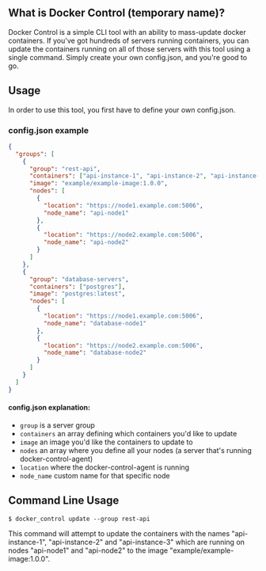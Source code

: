 ## What is Docker Control (temporary name)?
Docker Control is a simple CLI tool with an ability to mass-update docker containers.
If you've got hundreds of servers running containers, you can update the containers running on
all of those servers with this tool using a single command. Simply create your own config.json, and you're good to go.

## Usage
In order to use this tool, you first have to define your own config.json.

### config.json example
```json
{
  "groups": [
    {
      "group": "rest-api",
      "containers": ["api-instance-1", "api-instance-2", "api-instance-3"],
      "image": "example/example-image:1.0.0",
      "nodes": [
        {
          "location": "https://node1.example.com:5006",
          "node_name": "api-node1"
        },
        {
          "location": "https://node2.example.com:5006",
          "node_name": "api-node2"
        }
      ]
    },
    {
      "group": "database-servers",
      "containers": ["postgres"],
      "image": "postgres:latest",
      "nodes": [
        {
          "location": "https://node1.example.com:5006",
          "node_name": "database-node1"
        },
        {
          "location": "https://node2.example.com:5006",
          "node_name": "database-node2"
        }
      ]
    }
  ]
}
```

#### config.json explanation:
- `group` is a server group
- `containers` an array defining which containers you'd like to update
- `image` an image you'd like the containers to update to 
- `nodes` an array where you define all your nodes (a server that's running docker-control-agent)
- `location` where the docker-control-agent is running
- `node_name` custom name for that specific node

## Command Line Usage
```
$ docker_control update --group rest-api
```
This command will attempt to update the containers with the names 
"api-instance-1", "api-instance-2" and "api-instance-3" which are running on
nodes "api-node1" and "api-node2" to the image "example/example-image:1.0.0".